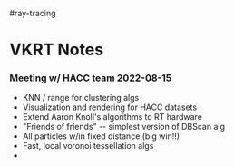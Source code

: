 #ray-tracing 
# VKRT Notes

### Meeting w/ HACC team 2022-08-15
  - KNN / range for clustering algs
  - Visualization and rendering for HACC datasets
  - Extend Aaron Knoll's algorithms to RT hardware
  - "Friends of friends" -- simplest version of DBScan alg
  - All particles w/in fixed distance (big win!!)
  - Fast, local voronoi tessellation algs
  - 

